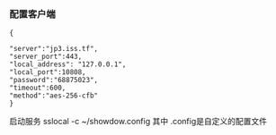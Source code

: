 
### 配置客户端
```
{

"server":"jp3.iss.tf",
"server_port":443,
"local_address": "127.0.0.1",
"local_port":10808,
"password":"68875023",
"timeout":600,
"method":"aes-256-cfb"
}
```
 
启动服务 sslocal -c ~/showdow.config    其中 .config是自定义的配置文件
